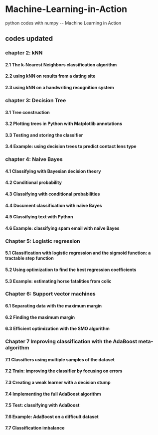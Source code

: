 ﻿# Machine-Learning-in-Action
python codes with numpy -- Machine Learning in Action

## **codes updated**
### chapter 2: kNN
#### 2.1 The k-Nearest Neighbors classification algorithm
#### 2.2 using kNN on results from a dating site
#### 2.3 using kNN on a handwriting recognition system

### chapter 3: Decision Tree

#### 3.1 Tree construction

#### 3.2 Plotting trees in Python with Matplotlib annotations

#### 3.3 Testing and storing the classifier

#### 3.4 Example: using decision trees to predict contact lens type 

### chapter 4:  Naive Bayes

#### 4.1 Classifying with Bayesian decision theory 

#### 4.2 Conditional probability 

#### 4.3 Classifying with conditional probabilities 

#### 4.4 Document classification with naïve Bayes 

#### 4.5 Classifying text with Python 

#### 4.6 Example: classifying spam email with naïve Bayes 

### Chapter 5: Logistic regression 

#### 5.1 Classification with logistic regression and the sigmoid function: a tractable step function 

#### 5.2 Using optimization to find the best regression coefficients 

#### 5.3 Example: estimating horse fatalities from colic 

### Chapter 6: Support vector machines 

#### 6.1 Separating data with the maximum margin

#### 6.2 Finding the maximum margin 

#### 6.3 Efficient optimization with the SMO algorithm 

### Chapter 7 Improving classification with the AdaBoost meta-algorithm 

#### 7.1 Classifiers using multiple samples of the dataset 

#### 7.2 Train: improving the classifier by focusing on errors 

#### 7.3 Creating a weak learner with a decision stump 

#### 7.4 Implementing the full AdaBoost algorithm 

#### 7.5 Test: classifying with AdaBoost 

#### 7.6 Example: AdaBoost on a difficult dataset 

#### 7.7 Classification imbalance 